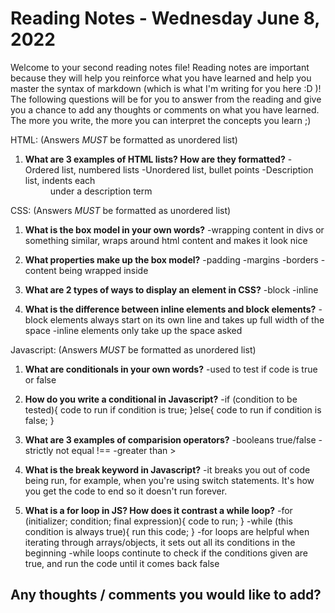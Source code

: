 # Reading Notes - Wednesday June 8, 2022

Welcome to your second reading notes file! Reading notes are important because they will help you reinforce what you have learned and help you master the syntax of markdown (which is what I'm writing for you here :D )! The following questions will be for you to answer from the reading and give you a chance to add any thoughts or comments on what you have learned. The more you write, the more you can interpret the concepts you learn ;)


HTML:
(Answers *MUST* be formatted as unordered list)

1. **What are 3 examples of HTML lists? How are they formatted?**
	-Ordered list, numbered lists
	-Unordered list, bullet points
	-Description list, indents each <dd> under a description term


CSS:
(Answers *MUST* be formatted as unordered list)

1. **What is the box model in your own words?**
	-wrapping content in divs or something similar, wraps around html content and makes it look nice

2. **What properties make up the box model?**
	-padding
	-margins
	-borders
	-content being wrapped inside

3. **What are 2 types of ways to display an element in CSS?**
	-block
	-inline

4. **What is the difference between inline elements and block elements?**
	-block elements always start on its own line and takes up full width of the space
	-inline elements only take up the space asked

Javascript:
(Answers *MUST* be formatted as unordered list)

1. **What are conditionals in your own words?**
	-used to test if code is true or false

2. **How do you write a conditional in Javascript?**
	-if (condition to be tested){
		code to run if condition is true;
	}else{
		code to run if condition is false;
	}

3. **What are 3 examples of comparision operators?**
	-booleans true/false
	-strictly not equal !==
	-greater than >

4. **What is the break keyword in Javascript?**
	-it breaks you out of code being run, for example, when you're using switch statements. It's how you get the code to end so it doesn't run forever.

5. **What is a for loop in JS? How does it contrast a while loop?**
	-for (initializer; condition; final expression){
		code to run;
	}
	-while (this condition is always true){
		run this code;
	}
	-for loops are helpful when iterating through arrays/objects, it sets out all its conditions in the beginning
	-while loops continute to check if the conditions given are true, and run the code until it comes back false


## Any thoughts / comments you would like to add?